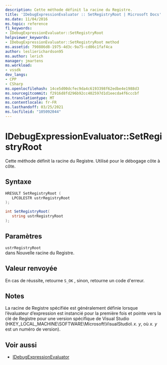 ```yaml
---
description: Cette méthode définit la racine du Registre.
title: 'IDebugExpressionEvaluator :: SetRegistryRoot | Microsoft Docs'
ms.date: 11/04/2016
ms.topic: reference
f1_keywords:
- IDebugExpressionEvaluator::SetRegistryRoot
helpviewer_keywords:
- IDebugExpressionEvaluator::SetRegistryRoot method
ms.assetid: 790886d8-1975-4d3c-9a75-cd86c1faf4ca
author: leslierichardson95
ms.author: lerich
manager: jmartens
ms.workload:
- vssdk
dev_langs:
- CPP
- CSharp
ms.openlocfilehash: 14ce5d00dcfec9da4c6193398f62edbe4e1988d3
ms.sourcegitcommit: f2916d8fd296b92cc402597d1d1eecda4f6cccbf
ms.translationtype: MT
ms.contentlocale: fr-FR
ms.lasthandoff: 03/25/2021
ms.locfileid: "105092044"
---
```

# <a name="idebugexpressionevaluatorsetregistryroot"></a>IDebugExpressionEvaluator::SetRegistryRoot
Cette méthode définit la racine du Registre. Utilisé pour le débogage côte à côte.

## <a name="syntax"></a>Syntaxe

```cpp
HRESULT SetRegistryRoot ( 
   LPCOLESTR ustrRegistryRoot
);
```

```csharp
int SetRegistryRoot(
   string ustrRegistryRoot
);
```

## <a name="parameters"></a>Paramètres
`ustrRegistryRoot`\
dans Nouvelle racine du Registre.

## <a name="return-value"></a>Valeur renvoyée
 En cas de réussite, retourne `S_OK` , sinon, retourne un code d'erreur.

## <a name="remarks"></a>Notes
 La racine de Registre spécifiée est généralement définie lorsque l’évaluateur d’expression est instancié pour la première fois et pointe vers la clé de Registre pour une version spécifique de Visual Studio (HKEY_LOCAL_MACHINE\SOFTWARE\Microsoft\VisualStudio\\ *x. y*, où *x. y* est un numéro de version).

## <a name="see-also"></a>Voir aussi
- [IDebugExpressionEvaluator](../../../extensibility/debugger/reference/idebugexpressionevaluator.md)
